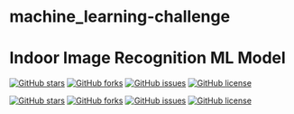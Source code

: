 # machine_learning-challenge

# Indoor Image Recognition ML Model 
<a href="https://github.com/cemoga/machine_learning_challenge"><img alt="GitHub stars" src="https://img.shields.io/github/stars/cemoga/machine_learning_challenge?color=yellow"></a>
<a href="https://github.com/cemoga/machine_learning_challenge"><img alt="GitHub forks" src="https://img.shields.io/github/forks/cemoga/machine_learning_challenge?color=yellow"></a>
<a href="https://github.com/cemoga/machine_learning_challenge"><img alt="GitHub issues" src="https://img.shields.io/github/issues/cemoga/machine_learning_challenge"></a>
<a href="https://github.com/cemoga/machine_learning_challenge"><img alt="GitHub license" src="https://img.shields.io/github/license/cemoga/machine_learning_challenge?color=red"></a>


<a href="https://github.com/Harmeet2504/full-stack-web-app-project/stargazers"><img alt="GitHub stars" src="https://img.shields.io/github/stars/Harmeet2504/full-stack-web-app-project?color=yellow"></a>
<a href="https://github.com/Harmeet2504/full-stack-web-app-project/network"><img alt="GitHub forks" src="https://img.shields.io/github/forks/Harmeet2504/full-stack-web-app-project?color=yellow"></a>
<a href="https://github.com/Harmeet2504/full-stack-web-app-project/issues"><img alt="GitHub issues" src="https://img.shields.io/github/issues/Harmeet2504/full-stack-web-app-project"></a>
<a href="https://github.com/Harmeet2504/full-stack-web-app-project"><img alt="GitHub license" src="https://img.shields.io/github/license/Harmeet2504/full-stack-web-app-project?color=red"></a>
